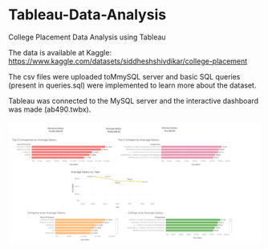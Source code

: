 # Tableau-Data-Analysis
College Placement Data Analysis using Tableau

The data is available at Kaggle: https://www.kaggle.com/datasets/siddheshshivdikar/college-placement

The csv files were uploaded toMmySQL server and basic SQL queries (present in queries.sql) were implemented to learn more about the dataset.

Tableau was connected to the MySQL server and the interactive dashboard was made (ab490.twbx).<br><br>
<img src="/Dashboard.png" width="1200">





